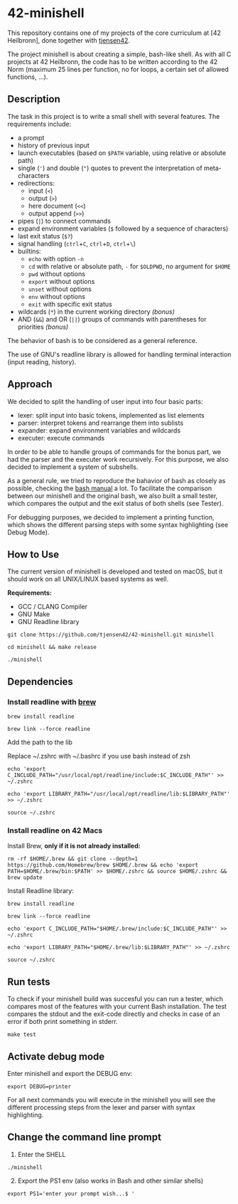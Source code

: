 # 42-minishell

This repository contains one of my projects of the core curriculum at [42 Heilbronn], done together with [tjensen42].

The project minishell is about creating a simple, bash-like shell.
As with all C projects at 42 Heilbronn, the code has to be written according to the 42 Norm (maximum 25 lines per function, no for loops, a certain set of allowed functions, ...).

## Description

The task in this project is to write a small shell with several features.
The requirements include:

- a prompt
- history of previous input
- launch executables (based on `$PATH` variable, using relative or absolute path)
- single (`'`) and double (`"`) quotes to prevent the interpretation of meta-characters
- redirections:
  - input (`<`)
  - output (`>`)
  - here document (`<<`)
  - output append (`>>`)
- pipes (`|`) to connect commands
- expand environment variables (`$` followed by a sequence of characters)
- last exit status (`$?`)
- signal handling (`ctrl`+`C`, `ctrl`+`D`, `ctrl`+`\`)
- builtins:
  - `echo` with option `-n`
  - `cd` with relative or absolute path, `-` for `$OLDPWD`, no argument for `$HOME`
  - `pwd` without options
  - `export` without options
  - `unset` without options
  - `env` without options
  - `exit` with specific exit status
- wildcards (`*`) in the current working directory _(bonus)_
- AND (`&&`) and OR (`||`) groups of commands with parentheses for priorities _(bonus)_

The behavior of bash is to be considered as a general reference.

The use of GNU's readline library is allowed for handling terminal interaction (input reading, history).

## Approach

We decided to split the handling of user input into four basic parts:

- lexer: split input into basic tokens, implemented as list elements
- parser: interpret tokens and rearrange them into sublists
- expander: expand environment variables and wildcards
- executer: execute commands

In order to be able to handle groups of commands for the bonus part, we had the parser and the executer work recursively.
For this purpose, we also decided to implement a system of subshells.

As a general rule, we tried to reproduce the bahavior of bash as closely as possible, checking the [bash manual] a lot.
To facilitate the comparison between our minishell and the original bash, we also built a small tester, which compares the output and the exit status of both shells (see Tester).

For debugging purposes, we decided to implement a printing function, which shows the different parsing steps with some syntax highlighting (see Debug Mode).

## How to Use

The current version of minishell is developed and tested on macOS, but it should work on all UNIX/LINUX based systems as well.

<b>Requirements:</b>
- GCC / CLANG Compiler
- GNU Make
- GNU Readline library

```
git clone https://github.com/tjensen42/42-minishell.git minishell
```
```
cd minishell && make release
```
```
./minishell
```

## Dependencies
### Install readline with [brew](https://brew.sh/)
```
brew install readline
```

```
brew link --force readline
```

Add the path to the lib

Replace ~/.zshrc with ~/.bashrc if you use bash instead of zsh
```
echo 'export C_INCLUDE_PATH="/usr/local/opt/readline/include:$C_INCLUDE_PATH"' >> ~/.zshrc
```
```
echo 'export LIBRARY_PATH="/usr/local/opt/readline/lib:$LIBRARY_PATH"' >> ~/.zshrc
```
```
source ~/.zshrc
```

### Install readline on 42 Macs

Install Brew, <b>only if it is not already installed:</b>

```
rm -rf $HOME/.brew && git clone --depth=1 https://github.com/Homebrew/brew $HOME/.brew && echo 'export PATH=$HOME/.brew/bin:$PATH' >> $HOME/.zshrc && source $HOME/.zshrc && brew update
```

Install Readline library:
```
brew install readline
```

```
brew link --force readline
```

```
echo 'export C_INCLUDE_PATH="$HOME/.brew/include:$C_INCLUDE_PATH"' >> ~/.zshrc
```

```
echo 'export LIBRARY_PATH="$HOME/.brew/lib:$LIBRARY_PATH"' >> ~/.zshrc
```
```
source ~/.zshrc
```

## Run tests

To check if your minishell build was succesful you can run a tester, which compares most of the features with your current Bash installation. The test compares the stdout and the exit-code directly and checks in case of an error if both print something in stderr. 

```
make test
```

## Activate debug mode

Enter minishell and export the DEBUG env:

```
export DEBUG=printer
```

For all next commands you will execute in the minishell you will see the different processing steps from the lexer and parser with syntax highlighting.

## Change the command line prompt
1. Enter the SHELL
```
./minishell
```
2. Export the PS1 env (also works in Bash and other similar shells)
```
export PS1='enter your prompt wish...$ '
```


[tjensen42]: https://github.com/tjensen42

[bash manual]: https://www.gnu.org/savannah-checkouts/gnu/bash/manual/bash.html

